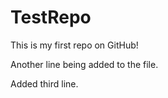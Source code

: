 # TestRepo

This is my first repo on GitHub!

Another line being added to the file.

Added third line.
